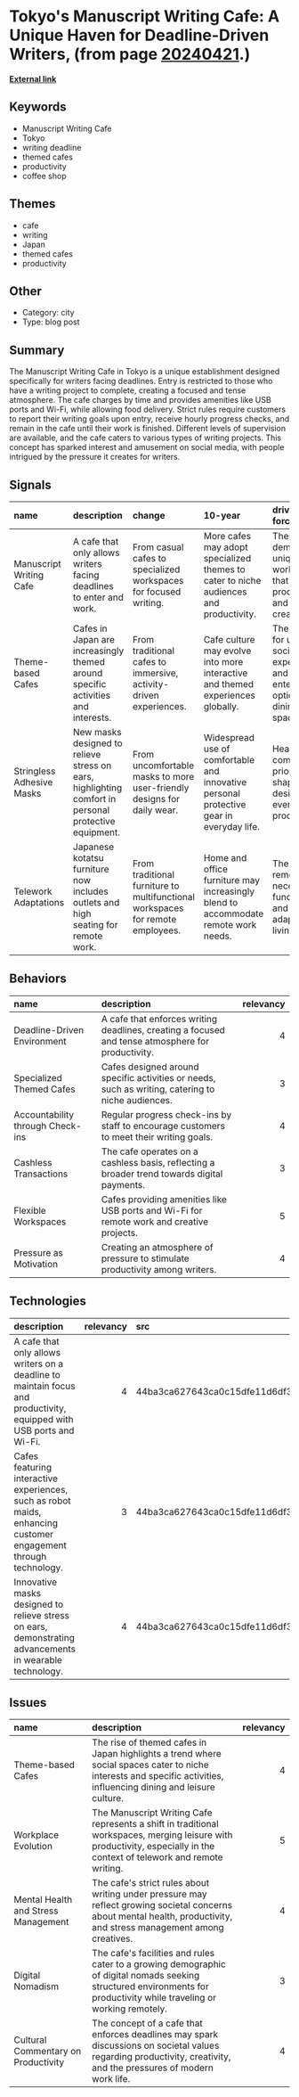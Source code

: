 # __Tokyo's Manuscript Writing Cafe: A Unique Haven for Deadline-Driven Writers__, (from page [20240421](https://kghosh.substack.com/p/20240421).)

__[External link](https://grapeejapan.com/199026?utm_source=substack&utm_medium=email#google_vignette)__



## Keywords

* Manuscript Writing Cafe
* Tokyo
* writing deadline
* themed cafes
* productivity
* coffee shop

## Themes

* cafe
* writing
* Japan
* themed cafes
* productivity

## Other

* Category: city
* Type: blog post

## Summary

The Manuscript Writing Cafe in Tokyo is a unique establishment designed specifically for writers facing deadlines. Entry is restricted to those who have a writing project to complete, creating a focused and tense atmosphere. The cafe charges by time and provides amenities like USB ports and Wi-Fi, while allowing food delivery. Strict rules require customers to report their writing goals upon entry, receive hourly progress checks, and remain in the cafe until their work is finished. Different levels of supervision are available, and the cafe caters to various types of writing projects. This concept has sparked interest and amusement on social media, with people intrigued by the pressure it creates for writers.

## Signals

| name                      | description                                                                                          | change                                                                         | 10-year                                                                                 | driving-force                                                                        |   relevancy |
|:--------------------------|:-----------------------------------------------------------------------------------------------------|:-------------------------------------------------------------------------------|:----------------------------------------------------------------------------------------|:-------------------------------------------------------------------------------------|------------:|
| Manuscript Writing Cafe   | A cafe that only allows writers facing deadlines to enter and work.                                  | From casual cafes to specialized workspaces for focused writing.               | More cafes may adopt specialized themes to cater to niche audiences and productivity.   | The growing demand for unique workspaces that enhance productivity and creativity.   |           4 |
| Theme-based Cafes         | Cafes in Japan are increasingly themed around specific activities and interests.                     | From traditional cafes to immersive, activity-driven experiences.              | Cafe culture may evolve into more interactive and themed experiences globally.          | The desire for unique social experiences and entertainment options in dining spaces. |           4 |
| Stringless Adhesive Masks | New masks designed to relieve stress on ears, highlighting comfort in personal protective equipment. | From uncomfortable masks to more user-friendly designs for daily wear.         | Widespread use of comfortable and innovative personal protective gear in everyday life. | Health and comfort priorities shaping the design of everyday products.               |           3 |
| Telework Adaptations      | Japanese kotatsu furniture now includes outlets and high seating for remote work.                    | From traditional furniture to multifunctional workspaces for remote employees. | Home and office furniture may increasingly blend to accommodate remote work needs.      | The rise of remote work necessitating functional and adaptable living spaces.        |           4 |

## Behaviors

| name                             | description                                                                                       |   relevancy |
|:---------------------------------|:--------------------------------------------------------------------------------------------------|------------:|
| Deadline-Driven Environment      | A cafe that enforces writing deadlines, creating a focused and tense atmosphere for productivity. |           4 |
| Specialized Themed Cafes         | Cafes designed around specific activities or needs, such as writing, catering to niche audiences. |           3 |
| Accountability through Check-ins | Regular progress check-ins by staff to encourage customers to meet their writing goals.           |           4 |
| Cashless Transactions            | The cafe operates on a cashless basis, reflecting a broader trend towards digital payments.       |           3 |
| Flexible Workspaces              | Cafes providing amenities like USB ports and Wi-Fi for remote work and creative projects.         |           5 |
| Pressure as Motivation           | Creating an atmosphere of pressure to stimulate productivity among writers.                       |           4 |

## Technologies

| description                                                                                                          |   relevancy | src                              |
|:---------------------------------------------------------------------------------------------------------------------|------------:|:---------------------------------|
| A cafe that only allows writers on a deadline to maintain focus and productivity, equipped with USB ports and Wi-Fi. |           4 | 44ba3ca627643ca0c15dfe11d6df3473 |
| Cafes featuring interactive experiences, such as robot maids, enhancing customer engagement through technology.      |           3 | 44ba3ca627643ca0c15dfe11d6df3473 |
| Innovative masks designed to relieve stress on ears, demonstrating advancements in wearable technology.              |           4 | 44ba3ca627643ca0c15dfe11d6df3473 |

## Issues

| name                                | description                                                                                                                                                            |   relevancy |
|:------------------------------------|:-----------------------------------------------------------------------------------------------------------------------------------------------------------------------|------------:|
| Theme-based Cafes                   | The rise of themed cafes in Japan highlights a trend where social spaces cater to niche interests and specific activities, influencing dining and leisure culture.     |           4 |
| Workplace Evolution                 | The Manuscript Writing Cafe represents a shift in traditional workspaces, merging leisure with productivity, especially in the context of telework and remote writing. |           5 |
| Mental Health and Stress Management | The cafe's strict rules about writing under pressure may reflect growing societal concerns about mental health, productivity, and stress management among creatives.   |           4 |
| Digital Nomadism                    | The cafe's facilities and rules cater to a growing demographic of digital nomads seeking structured environments for productivity while traveling or working remotely. |           3 |
| Cultural Commentary on Productivity | The concept of a cafe that enforces deadlines may spark discussions on societal values regarding productivity, creativity, and the pressures of modern work life.      |           4 |